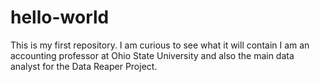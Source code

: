 # hello-world
This is my first repository. I am curious to see what it will contain 
I am an accounting professor at Ohio State University and also the main data analyst for the Data Reaper Project. 
